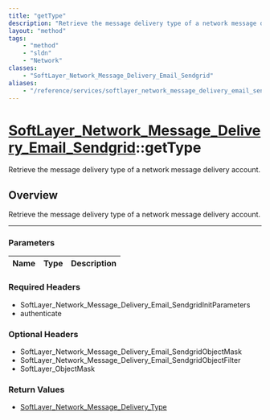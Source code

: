 ```yaml
---
title: "getType"
description: "Retrieve the message delivery type of a network message delivery account."
layout: "method"
tags:
    - "method"
    - "sldn"
    - "Network"
classes:
    - "SoftLayer_Network_Message_Delivery_Email_Sendgrid"
aliases:
    - "/reference/services/softlayer_network_message_delivery_email_sendgrid/getType"
---
```

# [SoftLayer_Network_Message_Delivery_Email_Sendgrid](/reference/services/SoftLayer_Network_Message_Delivery_Email_Sendgrid)::getType


Retrieve the message delivery type of a network message delivery account.


## Overview 
Retrieve the message delivery type of a network message delivery account.

-----

### Parameters 
|Name | Type | Description |
| --- | --- | --- |


### Required Headers
* SoftLayer_Network_Message_Delivery_Email_SendgridInitParameters
* authenticate


### Optional Headers
* SoftLayer_Network_Message_Delivery_Email_SendgridObjectMask
* SoftLayer_Network_Message_Delivery_Email_SendgridObjectFilter
* SoftLayer_ObjectMask

### Return Values
* <a href='/reference/datatypes/SoftLayer_Network_Message_Delivery_Type'>SoftLayer_Network_Message_Delivery_Type </a>




